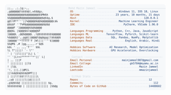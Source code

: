 <picture>
  <source srcset="https://raw.githubusercontent.com/mmazinjameel/mmazinjameel/main/dark_mode.svg?v=1758867336" media="(prefers-color-scheme: dark)">
  <img src="https://raw.githubusercontent.com/mmazinjameel/mmazinjameel/main/light_mode.svg?v=1758867336">
</picture>
